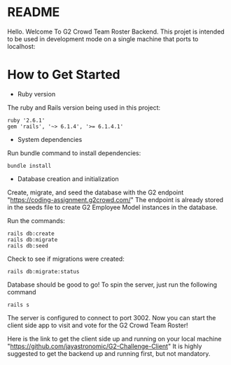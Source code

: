 # README

Hello. Welcome To G2 Crowd Team Roster Backend. This projet is intended to be used in development mode on a single machine that ports to localhost:

# How to Get Started

* Ruby version

The ruby and Rails version being used in this project: 
```
ruby '2.6.1'
gem 'rails', '~> 6.1.4', '>= 6.1.4.1'
```

* System dependencies

Run bundle command to install dependencies:
```
bundle install 
```

* Database creation and initialization

Create, migrate, and seed the database with the G2 endpoint "https://coding-assignment.g2crowd.com/"
The endpoint is already stored in the seeds file to create G2 Employee Model instances in the database. 

Run the commands:
```
rails db:create
rails db:migrate
rails db:seed
```
Check to see if migrations were created:
```
rails db:migrate:status
```
Database should be good to go!
To spin the server, just run the following command
```
rails s
```
The server is configured to connect to port 3002.
Now you can start the client side app to visit and vote for the G2 Crowd Team Roster!

Here is the link to get the client side up and running on your local machine "https://github.com/jayastronomic/G2-Challenge-Client" 
It is highly suggested to get the backend up and running first, but not mandatory.




